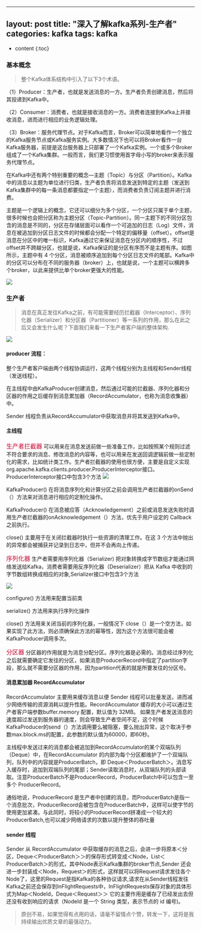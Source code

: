 
---
layout: post
title:  "深入了解kafka系列-生产者"
categories: kafka
tags:  kafka
---

* content
{:toc}

### 基本概念

> 整个Kafka体系结构中引入了以下3个术语。

 （1）Producer：生产者，也就是发送消息的一方。生产者负责创建消息，然后将其投递到Kafka中。

 （2）Consumer：消费者，也就是接收消息的一方。消费者连接到Kafka上并接收消息，进而进行相应的业务逻辑处理。

 （3）Broker：服务代理节点。对于Kafka而言，Broker可以简单地看作一个独立的Kafka服务节点或Kafka服务实例。大多数情况下也可以将Broker看作一台Kafka服务器，前提是这台服务器上只部署了一个Kafka实例。一个或多个Broker组成了一个Kafka集群。一般而言，我们更习惯使用首字母小写的broker来表示服务代理节点。

  在Kafka中还有两个特别重要的概念—主题（Topic）与分区（Partition）。Kafka中的消息以主题为单位进行归类，生产者负责将消息发送到特定的主题（发送到Kafka集群中的每一条消息都要指定一个主题），而消费者负责订阅主题并进行消费。

  主题是一个逻辑上的概念，它还可以细分为多个分区，一个分区只属于单个主题，很多时候也会把分区称为主题分区（Topic-Partition）。同一主题下的不同分区包含的消息是不同的，分区在存储层面可以看作一个可追加的日志（Log）文件，消息在被追加到分区日志文件的时候都会分配一个特定的偏移量（offset）。offset是消息在分区中的唯一标识，Kafka通过它来保证消息在分区内的顺序性，不过offset并不跨越分区，也就是说，Kafka保证的是分区有序而不是主题有序。如图所示，主题中有 4 个分区，消息被顺序追加到每个分区日志文件的尾部。Kafka中的分区可以分布在不同的服务器（broker）上，也就是说，一个主题可以横跨多个broker，以此来提供比单个broker更强大的性能。

  ![](https://tva1.sinaimg.cn/large/007S8ZIlgy1ggao5l941cj30u00km0zz.jpg
  )


### 生产者

> 消息在真正发往Kafka之前，有可能需要经历拦截器（Interceptor）、序列化器（Serializer）和分区器（Partitioner）等一系列的作用，那么在此之后又会发生什么呢？下面我们来看一下生产者客户端的整体架构.

![](https://tva1.sinaimg.cn/large/007S8ZIlgy1ggall9855yj30wk0qsh18.jpg
)

  #### producer 流程：

  整个生产者客户端由两个线程协调运行，这两个线程分别为主线程和Sender线程（发送线程）。

  在主线程中由KafkaProducer创建消息，然后通过可能的拦截器、序列化器和分区器的作用之后缓存到消息累加器（RecordAccumulator，也称为消息收集器）中。

  Sender 线程负责从RecordAccumulator中获取消息并将其发送到Kafka中。


  #### 主线程

   <font color=#C7063  size=3>生产者拦截器</font> 可以用来在消息发送前做一些准备工作，比如按照某个规则过滤不符合要求的消息、修改消息的内容等，也可以用来在发送回调逻辑前做一些定制化的需求，比如统计类工作。生产者拦截器的使用也很方便，主要是自定义实现 org.apache.kafka.clients.producer.ProducerInterceptor接口。ProducerInterceptor接口中包含3个方法
![](https://tva1.sinaimg.cn/large/007S8ZIlgy1ggaombbbfoj31bk0u0ncu.jpg)

KafkaProducer() 在将消息序列化和计算分区之前会调用生产者拦截器的onSend（）方法来对消息进行相应的定制化操作。

KafkaProducer() 在消息被应答（Acknowledgement）之前或消息发送失败时调用生产者拦截器的onAcknowledgement（）方法，优先于用户设定的 Callback 之前执行。

close() 主要用于在关闭拦截器时执行一些资源的清理工作。在这 3 个方法中抛出的异常都会被捕获并记录到日志中，但并不会再向上传递。

  <font color=#C7063  size=3>序列化器</font> 生产者需要用序列化器（Serializer) 把对象转换成字节数组才能通过网络发送给Kafka，消费者需要用反序列化器（Deserializer）把从 Kafka 中收到的字节数组转换成相应的对象,Serializer接口中包含3个方法

![](https://tva1.sinaimg.cn/large/007S8ZIlgy1ggapcp91uuj31tq0qg113.jpg)

configure() 方法用来配置当前类

serialize() 方法用来执行序列化操作

close() 方法用来关闭当前的序列化器，一般情况下 close（）是一个空方法，如果实现了此方法，则必须确保此方法的幂等性，因为这个方法很可能会被KafkaProducer调用多次。

<font color=#C7063  size=3>分区器</font> 分区器的作用就是为消息分配分区。序列化器是必需的。消息经过序列化之后就需要确定它发往的分区，如果消息ProducerRecord中指定了partition字段，那么就不需要分区器的作用，因为partition代表的就是所要发往的分区号。



  #### 消息累加器 RecordAccumulator

 RecordAccumulator 主要用来缓存消息以便 Sender 线程可以批量发送，进而减少网络传输的资源消耗以提升性能。RecordAccumulator 缓存的大小可以通过生产者客户端参数buffer.memory 配置，默认值为 32MB。
  如果生产者发送消息的速度超过发送到服务器的速度，则会导致生产者空间不足，这个时候KafkaProducer的send（）方法调用要么被阻塞，要么抛出异常，这个取决于参数max.block.ms的配置，此参数的默认值为60000，即60秒。

 主线程中发送过来的消息都会被追加到RecordAccumulator的某个双端队列（Deque）中，在RecordAccumulator 的内部为每个分区都维护了一个双端队列，队列中的内容就是ProducerBatch，即 Deque＜ProducerBatch＞。消息写入缓存时，追加到双端队列的尾部；Sender读取消息时，从双端队列的头部读取。注意ProducerBatch不是ProducerRecord，ProducerBatch中可以包含一至多个 ProducerRecord。

 通俗地说，ProducerRecord 是生产者中创建的消息，而ProducerBatch是指一个消息批次，ProducerRecord会被包含在ProducerBatch中，这样可以使字节的使用更加紧凑。与此同时，将较小的ProducerRecord拼凑成一个较大的ProducerBatch,也可以减少网络请求的次数以提升整体的吞吐量

  #### sender 线程

 Sender 从 RecordAccumulator 中获取缓存的消息之后，会进一步将原本＜分区，Deque＜ProducerBatch＞＞的保存形式转变成＜Node，List＜ ProducerBatch＞的形式，其中Node表示Kafka集群的broker节点,Sender 还会进一步封装成＜Node，Request＞的形式，这样就可以将Request请求发往各个Node了，这里的Request是指Kafka的各种协议请求,请求在从Sender线程发往Kafka之前还会保存到InFlightRequests中，InFlightRequests保存对象的具体形式为Map＜NodeId，Deque＜Request＞＞
 它的主要作用是缓存了已经发出去但还没有收到响应的请求（NodeId 是一个 String 类型，表示节点的 id 编号)。


> 原创不易，如果觉得有点用的话，请毫不留情点个赞，转发一下，这将是我持续输出优质文章的最强动力。

